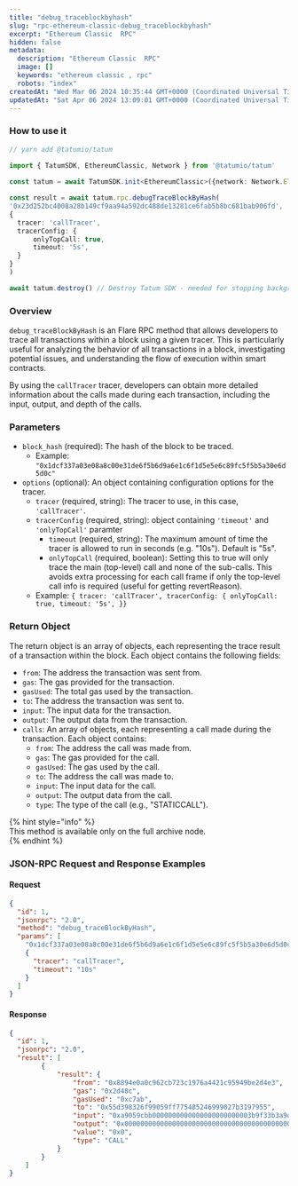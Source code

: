 ```yaml
---
title: "debug_traceblockbyhash"
slug: "rpc-ethereum-classic-debug_traceblockbyhash"
excerpt: "Ethereum Classic  RPC"
hidden: false
metadata: 
  description: "Ethereum Classic  RPC"
  image: []
  keywords: "ethereum classic , rpc"
  robots: "index"
createdAt: "Wed Mar 06 2024 10:35:44 GMT+0000 (Coordinated Universal Time)"
updatedAt: "Sat Apr 06 2024 13:09:01 GMT+0000 (Coordinated Universal Time)"
---
```




### How to use it



```typescript
// yarn add @tatumio/tatum

import { TatumSDK, EthereumClassic, Network } from '@tatumio/tatum'
  
const tatum = await TatumSDK.init<EthereumClassic>({network: Network.ETHEREUM_CLASSIC})

const result = await tatum.rpc.debugTraceBlockByHash(
'0x23d252bc4008a28b149cf9aa94a592dc488de13281ce6fab5b8bc681bab906fd',
{
  tracer: 'callTracer',
  tracerConfig: {
      onlyTopCall: true,
      timeout: '5s',
  }
}
)

await tatum.destroy() // Destroy Tatum SDK - needed for stopping background jobs
```



### Overview

`debug_traceBlockByHash` is an Flare RPC method that allows developers to trace all transactions within a block using a given tracer. This is particularly useful for analyzing the behavior of all transactions in a block, investigating potential issues, and understanding the flow of execution within smart contracts.

By using the `callTracer` tracer, developers can obtain more detailed information about the calls made during each transaction, including the input, output, and depth of the calls.

### Parameters

- `block_hash` (required): The hash of the block to be traced.
  - Example: `"0x1dcf337a03e08a8c00e31de6f5b6d9a6e1c6f1d5e5e6c89fc5f5b5a30e6d5d0c"`
- `options` (optional): An object containing configuration options for the tracer.
  - `tracer` (required, string): The tracer to use, in this case, `'callTracer'`.
  - `tracerConfig` (required, string): object containing `'timeout'` and `'onlyTopCall'` paramter
    - `timeout` (required, string): The maximum amount of time the tracer is allowed to run in seconds (e.g. "10s"). Default is "5s".
    - `onlyTopCall` (required, boolean): Setting this to true will only trace the main (top-level) call and none of the sub-calls. This avoids extra processing for each call frame if only the top-level call info is required (useful for getting revertReason).
  - Example: `{ tracer: 'callTracer', tracerConfig: { onlyTopCall: true, timeout: '5s', }}`

### Return Object

The return object is an array of objects, each representing the trace result of a transaction within the block. Each object contains the following fields:

- `from`: The address the transaction was sent from.
- `gas`: The gas provided for the transaction.
- `gasUsed`: The total gas used by the transaction.
- `to`: The address the transaction was sent to.
- `input`: The input data for the transaction.
- `output`: The output data from the transaction.
- `calls`: An array of objects, each representing a call made during the transaction. Each object contains:
  - `from`: The address the call was made from.
  - `gas`: The gas provided for the call.
  - `gasUsed`: The gas used by the call.
  - `to`: The address the call was made to.
  - `input`: The input data for the call.
  - `output`: The output data from the call.
  - `type`: The type of the call (e.g., "STATICCALL").

{% hint style="info" %}  
This method is available only on the full archive node.  
{% endhint %}

### JSON-RPC Request and Response Examples

#### Request

```json
{
  "id": 1,
  "jsonrpc": "2.0",
  "method": "debug_traceBlockByHash",
  "params": [
    "0x1dcf337a03e08a8c00e31de6f5b6d9a6e1c6f1d5e5e6c89fc5f5b5a30e6d5d0c",
    {
      "tracer": "callTracer",
      "timeout": "10s"
    }
  ]
}

```

#### Response

```json
{
  "id": 1,
  "jsonrpc": "2.0",
  "result": [
        {
            "result": {
                "from": "0x8894e0a0c962cb723c1976a4421c95949be2d4e3",
                "gas": "0x2d48c",
                "gasUsed": "0xc7ab",
                "to": "0x55d398326f99059ff775485246999027b3197955",
                "input": "0xa9059cbb0000000000000000000000003b9f33b3a9d382fa60283c555bde8f78855957be00000000000000000000000000000000000000000000000d4e7f4f79da7c0000",
                "output": "0x0000000000000000000000000000000000000000000000000000000000000001",
                "value": "0x0",
                "type": "CALL"
            }
        }
    ]
}

```
